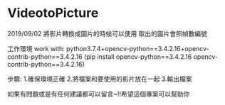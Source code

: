 # VideotoPicture
2019/09/02
將影片轉換成圖片的時候可以使用 取出的圖片會照幀數編號

工作環境 work with:
python3.7.4+opencv-python==3.4.2.16+opencv-contrib-python==3.4.2.16 (pip install opencv-python==3.4.2.16 opencv-contrib-python==3.4.2.16)

步驟:
1.確保環境正確
2.將檔案和要使用的影片放在一起
3.輸出檔案

如果有問題或是有任何建議都可以留言~!!希望這個專案可以幫助你
